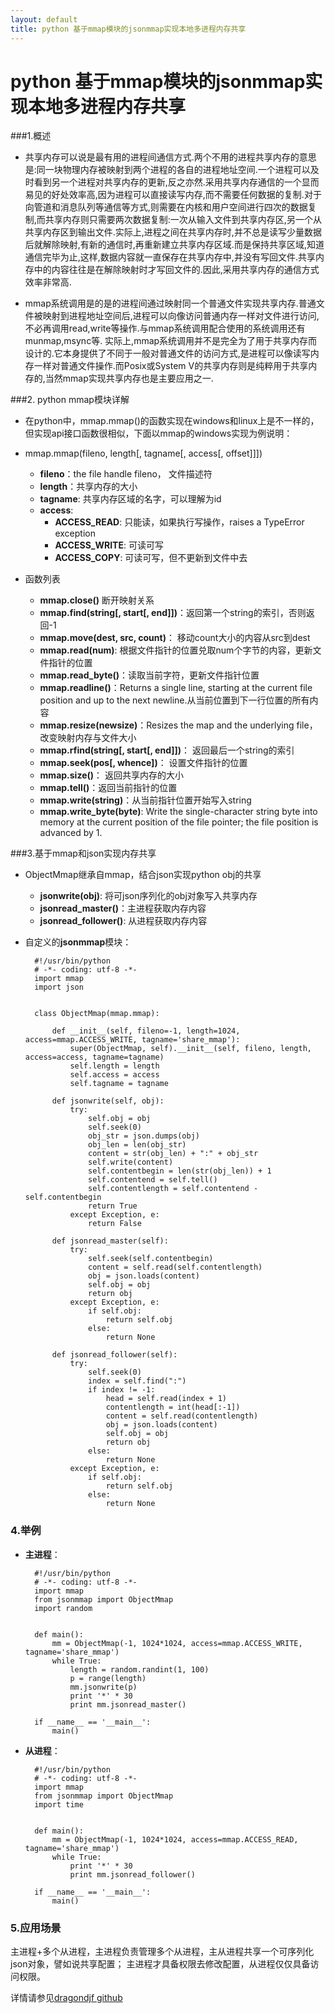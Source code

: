 ```yaml
---
layout: default
title: python 基于mmap模块的jsonmmap实现本地多进程内存共享
---
```

python 基于mmap模块的jsonmmap实现本地多进程内存共享
================================================
###1.概述
+ 共享内存可以说是最有用的进程间通信方式.两个不用的进程共享内存的意思是:同一块物理内存被映射到两个进程的各自的进程地址空间.一个进程可以及时看到另一个进程对共享内存的更新,反之亦然.采用共享内存通信的一个显而易见的好处效率高,因为进程可以直接读写内存,而不需要任何数据的复制.对于向管道和消息队列等通信等方式,则需要在内核和用户空间进行四次的数据复制,而共享内存则只需要两次数据复制:一次从输入文件到共享内存区,另一个从共享内存区到输出文件.实际上,进程之间在共享内存时,并不总是读写少量数据后就解除映射,有新的通信时,再重新建立共享内存区域.而是保持共享区域,知道通信完毕为止,这样,数据内容就一直保存在共享内存中,并没有写回文件.共享内存中的内容往往是在解除映射时才写回文件的.因此,采用共享内存的通信方式效率非常高.

+ mmap系统调用是的是的进程间通过映射同一个普通文件实现共享内存.普通文件被映射到进程地址空间后,进程可以向像访问普通内存一样对文件进行访问,不必再调用read,write等操作.与mmap系统调用配合使用的系统调用还有munmap,msync等.
    实际上,mmap系统调用并不是完全为了用于共享内存而设计的.它本身提供了不同于一般对普通文件的访问方式,是进程可以像读写内存一样对普通文件操作.而Posix或System V的共享内存则是纯粹用于共享内存的,当然mmap实现共享内存也是主要应用之一. 

###2. python mmap模块详解
+ 在python中，mmap.mmap()的函数实现在windows和linux上是不一样的，但实现api接口函数很相似，下面以mmap的windows实现为例说明：

+ mmap.mmap(fileno, length[, tagname[, access[, offset]]]) 
    + **fileno**：the file handle fileno， 文件描述符
    + **length**：共享内存的大小
    + **tagname**: 共享内存区域的名字，可以理解为id
    + **access**:  
        + **ACCESS_READ**: 只能读，如果执行写操作，raises a TypeError exception
        + **ACCESS_WRITE**: 可读可写
        + **ACCESS_COPY**: 可读可写，但不更新到文件中去

+ 函数列表
    + **mmap.close()** 断开映射关系
    + **mmap.find(string[, start[, end]])**：返回第一个string的索引，否则返回-1
    + **mmap.move(dest, src, count)**： 移动count大小的内容从src到dest
    + **mmap.read(num)**: 根据文件指针的位置兑取num个字节的内容，更新文件指针的位置
    + **mmap.read_byte()**：读取当前字符，更新文件指针位置
    + **mmap.readline()**：Returns a single line, starting at the current file position and up to the next newline.从当前位置到下一行位置的所有内容
    + **mmap.resize(newsize)**：Resizes the map and the underlying file，改变映射内存与文件大小
    + **mmap.rfind(string[, start[, end]])**： 返回最后一个string的索引
    + **mmap.seek(pos[, whence])**： 设置文件指针的位置
    + **mmap.size()**： 返回共享内存的大小
    + **mmap.tell()**：返回当前指针的位置
    + **mmap.write(string)**：从当前指针位置开始写入string
    + **mmap.write_byte(byte)**: Write the single-character string byte into memory at the current position of the file pointer; the file position is advanced by 1. 

###3.基于mmap和json实现内存共享
+ ObjectMmap继承自mmap，结合json实现python obj的共享
    + **jsonwrite(obj)**: 将可json序列化的obj对象写入共享内存
    + **jsonread_master()**：主进程获取内存内容
    + **jsonread_follower()**: 从进程获取内存内容
+ 自定义的**jsonmmap**模块：



        #!/usr/bin/python
        # -*- coding: utf-8 -*-
        import mmap
        import json
        
        
        class ObjectMmap(mmap.mmap):
        
            def __init__(self, fileno=-1, length=1024, access=mmap.ACCESS_WRITE, tagname='share_mmap'):
                super(ObjectMmap, self).__init__(self, fileno, length, access=access, tagname=tagname)
                self.length = length
                self.access = access
                self.tagname = tagname
        
            def jsonwrite(self, obj):
                try:
                    self.obj = obj
                    self.seek(0)
                    obj_str = json.dumps(obj)
                    obj_len = len(obj_str)
                    content = str(obj_len) + ":" + obj_str
                    self.write(content)
                    self.contentbegin = len(str(obj_len)) + 1
                    self.contentend = self.tell()
                    self.contentlength = self.contentend - self.contentbegin
                    return True
                except Exception, e:
                    return False
        
            def jsonread_master(self):
                try:
                    self.seek(self.contentbegin)
                    content = self.read(self.contentlength)
                    obj = json.loads(content)
                    self.obj = obj
                    return obj
                except Exception, e:
                    if self.obj:
                        return self.obj
                    else:
                        return None
        
            def jsonread_follower(self):
                try:
                    self.seek(0)
                    index = self.find(":")
                    if index != -1:
                        head = self.read(index + 1)
                        contentlength = int(head[:-1])
                        content = self.read(contentlength)
                        obj = json.loads(content)
                        self.obj = obj
                        return obj
                    else:
                        return None
                except Exception, e:
                    if self.obj:
                        return self.obj
                    else:
                        return None


### 4.举例
+ **主进程**：
        
        #!/usr/bin/python
        # -*- coding: utf-8 -*-
        import mmap
        from jsonmmap import ObjectMmap
        import random


        def main():
            mm = ObjectMmap(-1, 1024*1024, access=mmap.ACCESS_WRITE, tagname='share_mmap')
            while True:
                length = random.randint(1, 100)
                p = range(length)
                mm.jsonwrite(p)
                print '*' * 30
                print mm.jsonread_master()
        
        if __name__ == '__main__':
            main()

+ **从进程**：

        #!/usr/bin/python
        # -*- coding: utf-8 -*-
        import mmap
        from jsonmmap import ObjectMmap
        import time
        
        
        def main():
            mm = ObjectMmap(-1, 1024*1024, access=mmap.ACCESS_READ, tagname='share_mmap')
            while True:
                print '*' * 30
                print mm.jsonread_follower()
        
        if __name__ == '__main__':
            main()

### 5.应用场景
主进程+多个从进程，主进程负责管理多个从进程，主从进程共享一个可序列化json对象，譬如说共享配置；
主进程才具备权限去修改配置，从进程仅仅具备访问权限。

详情请参见[dragondjf github][gitaddr]

[gitaddr]: https://github.com/dragondjf/jsonmmap
